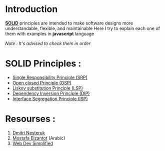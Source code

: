 # Introduction
[**SOLID**](https://en.wikipedia.org/wiki/SOLID) principles are intended to make software designs more understandable, flexible, and maintainable
Here I try to explain each one of them with examples in **javascript** language

*Note : It's advised to check them in order*
# SOLID Principles :
- [Single Responsibility Principle (SRP)](https://github.com/SamehEtman/SOLID-Principles-JS/tree/master/Single%20Responsibility%20Principle)
- [Open closed Principle (OSP)](https://github.com/SamehEtman/SOLID-Principles-JS/tree/master/Open%20Closed%20Principle)
- [Liskov substitution Principle (LSP)](https://github.com/SamehEtman/SOLID-Principles-JS/tree/master/Liskov%20Substitution%20principle)
- [Dependency Inversion Principle (DIP)](https://github.com/SamehEtman/SOLID-Principles-JS/tree/master/Dependency%20Inversion%20Principle)
- [Interface Segregation Principle (ISP)](https://github.com/SamehEtman/SOLID-Principles-JS/tree/master/Interface%20segregation%20principle)

# Resourses :
1. [Dmitri Nesteruk](https://www.udemy.com/course/design-patterns-javascript/)
2. [Mostafa Elzantot](https://tantacs.github.io/information_systems_design/) (Arabic)
3. [Web Dev Simplified](https://www.youtube.com/playlist?list=PLZlA0Gpn_vH9kocFX7R7BAe_CvvOCO_p9)